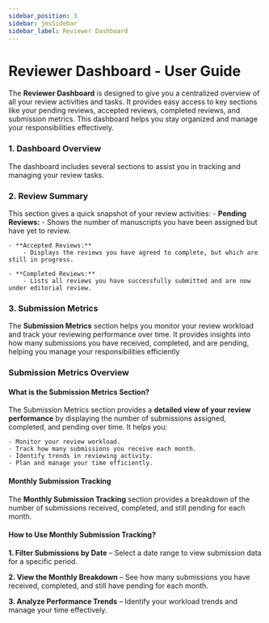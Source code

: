 ```yaml
---
sidebar_position: 3
sidebar: jmsSidebar
sidebar_label: Reviewer Dashboard 
---
```


# Reviewer Dashboard - User Guide

The **Reviewer Dashboard** is designed to give you a centralized overview of all your review activities and tasks. It provides easy access to key sections like your pending reviews, accepted reviews, completed reviews, and submission metrics. This dashboard helps you stay organized and manage your responsibilities effectively.

### 1. Dashboard Overview

The dashboard includes several sections to assist you in tracking and managing your review tasks.

### 2. Review Summary

This section gives a quick snapshot of your review activities:
    - **Pending Reviews:**
        - Shows the number of manuscripts you have been assigned but have yet to review.

    - **Accepted Reviews:**
        - Displays the reviews you have agreed to complete, but which are still in progress.

    - **Completed Reviews:**
        - Lists all reviews you have successfully submitted and are now under editorial review.

### 3. Submission Metrics

The **Submission Metrics** section helps you monitor your review workload and track your reviewing performance over time. It provides insights into how many submissions you have received, completed, and are pending, helping you manage your responsibilities efficiently

### Submission Metrics Overview

#### What is the Submission Metrics Section?

The Submission Metrics section provides a **detailed view of your review performance** by displaying the number of submissions assigned, completed, and pending over time. It helps you:

    - Monitor your review workload.
    - Track how many submissions you receive each month.
    - Identify trends in reviewing activity.
    - Plan and manage your time efficiently.

#### Monthly Submission Tracking

The **Monthly Submission Tracking** section provides a breakdown of the number of submissions received, completed, and still pending for each month.

#### How to Use Monthly Submission Tracking?

**1. Filter Submissions by Date** – Select a date range to view submission data for a specific period.

**2. View the Monthly Breakdown** – See how many submissions you have received, completed, and still have pending for each month.

**3. Analyze Performance Trends** – Identify your workload trends and manage your time effectively.
